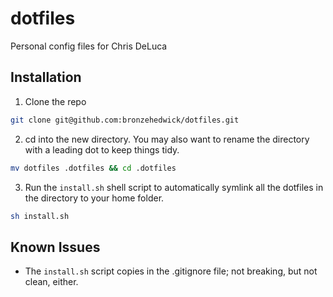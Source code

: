dotfiles
========

Personal config files for Chris DeLuca

Installation
------------

1. Clone the repo

```bash
git clone git@github.com:bronzehedwick/dotfiles.git
```

2. cd into the new directory. You may also want to rename the directory with a leading dot to keep things tidy.

```bash
mv dotfiles .dotfiles && cd .dotfiles
```

3. Run the `install.sh` shell script to automatically symlink all the dotfiles in the directory to your home folder.

```bash
sh install.sh
```

Known Issues
------------

* The `install.sh` script copies in the .gitignore file; not breaking, but not clean, either.

